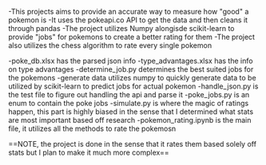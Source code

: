 -This projects aims to provide an accurate way to measure how "good" a pokemon is
-It uses the pokeapi.co API to get the data and then cleans it through pandas
-The project utilizes Numpy alongisde scikit-learn to provide "jobs" for pokemons to create a better rating for them
-The project also utilizes the chess algorithm to rate every single pokemon

-poke_db.xlsx has the parsed json info
-type_advantages.xlsx has the info on type advantages
-determine_job.py determines the best suited jobs for the pokemons
-generate data utilizes numpy to quickly generate data to be utilized by scikit-learn to predict jobs for actual pokemon
-handle_json.py is the test file to figure out handling the api and parse it
-poke_jobs.py is an enum to contain the poke jobs
-simulate.py is where the magic of ratings happen, this part is highly biased in the sense that I determined what stats are most important based off research
-pokemon_rating.ipynb is the main file, it utilizes all the methods to rate the pokemosn

==NOTE, the project is done in the sense that it rates them based solely off stats but I plan to make it much more complex==
